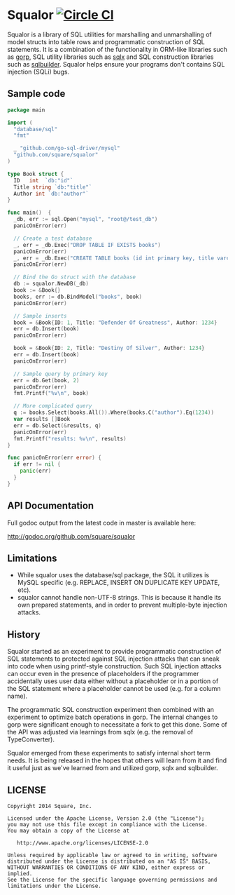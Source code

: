 # Squalor [![Circle CI](https://circleci.com/gh/square/squalor/tree/master.png?style=badge)](https://circleci.com/gh/square/squalor/tree/master)

Squalor is a library of SQL utilities for marshalling and
unmarshalling of model structs into table rows and programmatic
construction of SQL statements. It is a combination of the
functionality in ORM-like libraries such as
[gorp](https://github.com/coopernurse/gorp), SQL utility libraries
such as [sqlx](https://github.com/jmoiron/sqlx) and SQL construction
libraries such as
[sqlbuilder](https://github.com/dropbox/godropbox/tree/master/database/sqlbuilder). Squalor helps ensure your programs don't contains SQL injection (SQLi) bugs.

## Sample code
```go
package main

import (
  "database/sql"
  "fmt"

  _ "github.com/go-sql-driver/mysql"
  "github.com/square/squalor"
)

type Book struct {
  ID   int  `db:"id"`
  Title string `db:"title"`
  Author int `db:"author"`
}

func main()  {
  _db, err := sql.Open("mysql", "root@/test_db")
  panicOnError(err)

  // Create a test database
  _, err = _db.Exec("DROP TABLE IF EXISTS books")
  panicOnError(err)
  _, err = _db.Exec("CREATE TABLE books (id int primary key, title varchar(255), author int)")
  panicOnError(err)

  // Bind the Go struct with the database
  db := squalor.NewDB(_db)
  book := &Book{}
  books, err := db.BindModel("books", book)
  panicOnError(err)

  // Sample inserts
  book = &Book{ID: 1, Title: "Defender Of Greatness", Author: 1234}
  err = db.Insert(book)
  panicOnError(err)

  book = &Book{ID: 2, Title: "Destiny Of Silver", Author: 1234}
  err = db.Insert(book)
  panicOnError(err)

  // Sample query by primary key
  err = db.Get(book, 2)
  panicOnError(err)
  fmt.Printf("%v\n", book)

  // More complicated query
  q := books.Select(books.All()).Where(books.C("author").Eq(1234))
  var results []Book
  err = db.Select(&results, q)
  panicOnError(err)
  fmt.Printf("results: %v\n", results)
}

func panicOnError(err error) {
  if err != nil {
    panic(err)
  }
}
```

## API Documentation

Full godoc output from the latest code in master is available here:

http://godoc.org/github.com/square/squalor

## Limitations

- While squalor uses the database/sql package, the SQL it utilizes is
MySQL specific (e.g. REPLACE, INSERT ON DUPLICATE KEY UPDATE, etc).
- squalor cannot handle non-UTF-8 strings.  This is because it handle its
own prepared statements, and in order to prevent multiple-byte injection
attacks.

## History

Squalor started as an experiment to provide programmatic construction
of SQL statements to protected against SQL injection attacks that can
sneak into code when using printf-style construction. Such SQL
injection attacks can occur even in the presence of placeholders if
the programmer accidentally uses user data either without a
placeholder or in a portion of the SQL statement where a placeholder
cannot be used (e.g. for a column name).

The programmatic SQL construction experiment then combined with an
experiment to optimize batch operations in gorp. The internal changes
to gorp were significant enough to necessitate a fork to get this
done. Some of the API was adjusted via learnings from sqlx (e.g. the
removal of TypeConverter).

Squalor emerged from these experiments to satisfy internal short term
needs. It is being released in the hopes that others will learn from
it and find it useful just as we've learned from and utilized gorp,
sqlx and sqlbuilder.

## LICENSE

    Copyright 2014 Square, Inc.

    Licensed under the Apache License, Version 2.0 (the "License");
    you may not use this file except in compliance with the License.
    You may obtain a copy of the License at

       http://www.apache.org/licenses/LICENSE-2.0

    Unless required by applicable law or agreed to in writing, software
    distributed under the License is distributed on an "AS IS" BASIS,
    WITHOUT WARRANTIES OR CONDITIONS OF ANY KIND, either express or implied.
    See the License for the specific language governing permissions and
    limitations under the License.
